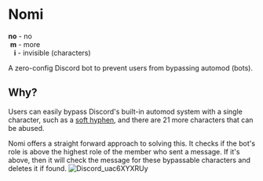 # Nomi

**no** - no\
 **m** - more\
   **i** - invisible (characters)

A zero-config Discord bot to prevent users from bypassing automod (bots).

## Why?

Users can easily bypass Discord's built-in automod system with a single character, such as a [soft hyphen](https://unicode-explorer.com/c/00AD), and there are 21 more characters that can be abused.

Nomi offers a straight forward approach to solving this.
It checks if the bot's role is above the highest role of the member who sent a message. If it's above, then it will check the message for these bypassable characters and deletes it if found.
![Discord_uac6XYXRUy](https://github.com/ari-party/nomi/assets/49074962/bb2c44a6-db1f-4548-b479-dfab5111216f)
